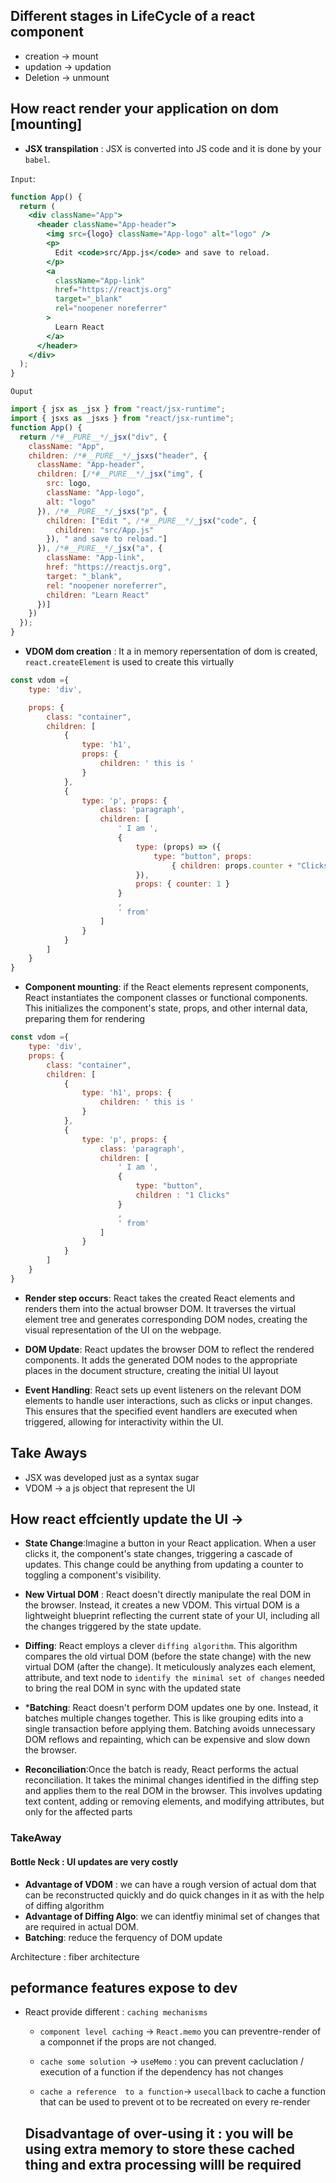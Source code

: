 ## Different stages in LifeCycle of a react component
* creation -> mount 
* updation -> updation
* Deletion -> unmount

## How react render  your application on dom [mounting]

* **JSX transpilation** : JSX is converted into JS code and it is done by your `babel`.

`Input`:
```jsx
function App() {
  return (
    <div className="App">
      <header className="App-header">
        <img src={logo} className="App-logo" alt="logo" />
        <p>
          Edit <code>src/App.js</code> and save to reload.
        </p>
        <a
          className="App-link"
          href="https://reactjs.org"
          target="_blank"
          rel="noopener noreferrer"
        >
          Learn React
        </a>
      </header>
    </div>
  );
}
```

`Ouput`
```js
import { jsx as _jsx } from "react/jsx-runtime";
import { jsxs as _jsxs } from "react/jsx-runtime";
function App() {
  return /*#__PURE__*/_jsx("div", {
    className: "App",
    children: /*#__PURE__*/_jsxs("header", {
      className: "App-header",
      children: [/*#__PURE__*/_jsx("img", {
        src: logo,
        className: "App-logo",
        alt: "logo"
      }), /*#__PURE__*/_jsxs("p", {
        children: ["Edit ", /*#__PURE__*/_jsx("code", {
          children: "src/App.js"
        }), " and save to reload."]
      }), /*#__PURE__*/_jsx("a", {
        className: "App-link",
        href: "https://reactjs.org",
        target: "_blank",
        rel: "noopener noreferrer",
        children: "Learn React"
      })]
    })
  });
}
```
*  **VDOM dom creation** : It a in memory repersentation of dom is created, `react.createElement` is used to create this virtually

```js
const vdom ={
    type: 'div',

    props: {
        class: "container",
        children: [
            {
                type: 'h1', 
                props: {
                    children: ' this is '
                }
            },
            {
                type: 'p', props: {
                    class: 'paragraph',
                    children: [
                        ' I am ',
                        {
                            type: (props) => ({
                                type: "button", props:
                                    { children: props.counter + "Clicks" }
                            }),
                            props: { counter: 1 }
                        }
                        ,
                        ' from'
                    ]
                }
            }
        ]
    }
}
``` 
* **Component mounting**: if the React elements represent components, React instantiates the component classes or functional components. This initializes the component's state, props, and other internal data, preparing them for rendering

```js
const vdom ={
    type: 'div',
    props: {
        class: "container",
        children: [
            {
                type: 'h1', props: {
                    children: ' this is '
                }
            },
            {
                type: 'p', props: {
                    class: 'paragraph',
                    children: [
                        ' I am ',
                        {
                            type: "button",
                            children : "1 Clicks"
                        }
                        ,
                        ' from'
                    ]
                }
            }
        ]
    }
}
```
*  **Render step occurs**: React takes the created React elements and renders them into the actual browser DOM. It traverses the virtual element tree and generates corresponding DOM nodes, creating the visual representation of the UI on the webpage.

*  **DOM Update**: React updates the browser DOM to reflect the rendered  components. It adds the generated DOM nodes to the appropriate places in the document structure, creating the initial UI layout

* **Event Handling**: React sets up event listeners on the relevant DOM elements to handle user interactions, such as clicks or input changes. This ensures that the specified event handlers are executed when triggered, allowing for interactivity within the UI.

## Take Aways 
* JSX was developed just as a syntax sugar
* VDOM -> a js object that represent the UI

## How react effciently update the UI -> 
* **State Change**:Imagine a button in your React application. When a user clicks it, the component's state changes, triggering a cascade of updates. This change could be anything from updating a counter to toggling a component's visibility.

* **New Virtual DOM** : React doesn't directly manipulate the real DOM in the browser. Instead, it creates a new VDOM. This virtual DOM is a lightweight blueprint reflecting the current state of your UI, including all the changes triggered by the state update.

* **Diffing**: React employs a clever `diffing algorithm`. This algorithm compares the old virtual DOM (before the state change) with the new virtual DOM (after the change). It meticulously analyzes each element, attribute, and text node to `identify the minimal set of changes` needed to bring the real DOM in sync with the updated state

* ***Batching**: React doesn't perform DOM updates one by one. Instead, it batches multiple changes together. This is like grouping edits into a single transaction before applying them. Batching avoids unnecessary DOM reflows and repainting, which can be expensive and slow down the browser.

* **Reconciliation**:Once the batch is ready, React performs the actual reconciliation. It takes the minimal changes identified in the diffing step and applies them to the real DOM in the browser. This involves updating text content, adding or removing elements, and modifying attributes, but only for the affected parts

### TakeAway
####  Bottle Neck : UI updates are very costly 
* **Advantage of VDOM** :  we can have a rough version of actual dom that can be reconstructed quickly and do quick changes in it as with the help of diffing algorithm 
* **Advantage of Diffing Algo**:  we can identfiy minimal set of changes that are required in actual DOM.
* **Batching**: reduce the ferquency of DOM update

Architecture : fiber architecture



## peformance features expose to dev 

* React provide different :  `caching mechanisms`
  * `component level caching` -> `React.memo` you can preventre-render of a componnet if the props are not changed.
  * `cache some solution `-> `useMemo` : you can prevent cacluclation / execution of a function if the dependency has not changes

  * `cache a reference  to a function`-> `usecallback` to cache  a function that can be used to prevent ot to be recreated on every re-render

  ## Disadvantage of over-using it : you will be using extra memory to store these cached thing and extra processing willl be required